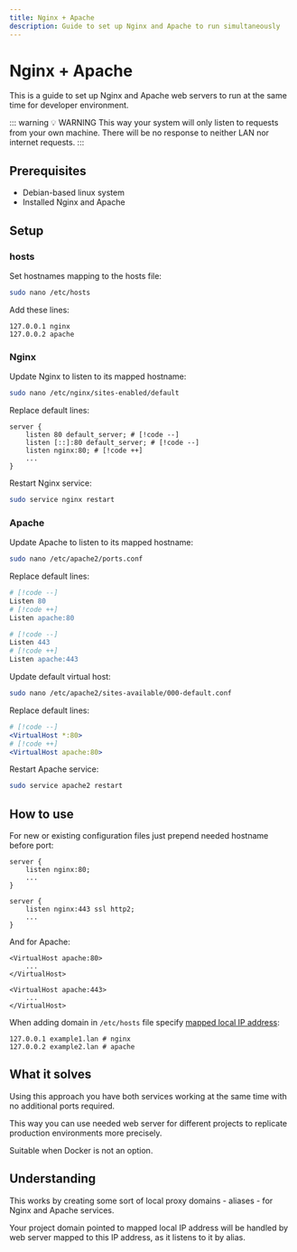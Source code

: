 ```yaml
---
title: Nginx + Apache
description: Guide to set up Nginx and Apache to run simultaneously
---
```


# Nginx + Apache

This is a guide to set up Nginx and Apache web servers to run at the same time for developer environment.

::: warning :bulb: WARNING
This way your system will only listen to requests from your own machine. There will be no response to neither LAN nor internet requests.
:::

## Prerequisites

- Debian-based linux system
- Installed Nginx and Apache

## Setup

### hosts

Set hostnames mapping to the hosts file:

```bash
sudo nano /etc/hosts
```

Add these lines:

```text
127.0.0.1 nginx
127.0.0.2 apache
```

### Nginx

Update Nginx to listen to its mapped hostname:

```bash
sudo nano /etc/nginx/sites-enabled/default
```

Replace default lines:

```nginx
server {
    listen 80 default_server; # [!code --]
    listen [::]:80 default_server; # [!code --]
    listen nginx:80; # [!code ++]
    ...
}
```

Restart Nginx service:

```bash
sudo service nginx restart
```

### Apache

Update Apache to listen to its mapped hostname:

```bash
sudo nano /etc/apache2/ports.conf
```

Replace default lines:

```apache
# [!code --]
Listen 80
# [!code ++]
Listen apache:80

# [!code --]
Listen 443
# [!code ++]
Listen apache:443
```

Update default virtual host:

```bash
sudo nano /etc/apache2/sites-available/000-default.conf
```

Replace default lines:

```apache
# [!code --]
<VirtualHost *:80>
# [!code ++]
<VirtualHost apache:80>
```

Restart Apache service:

```bash
sudo service apache2 restart
```

## How to use

For new or existing configuration files just prepend needed hostname before port:

```nginx{2,7}
server {
    listen nginx:80;
    ...
}

server {
    listen nginx:443 ssl http2;
    ...
}
```

And for Apache:

```apache{1,5}
<VirtualHost apache:80>
    ...
</VirtualHost>

<VirtualHost apache:443>
    ...
</VirtualHost>
```

When adding domain in `/etc/hosts` file specify [mapped local IP address](#hosts):

```text
127.0.0.1 example1.lan # nginx
127.0.0.2 example2.lan # apache
```

## What it solves

Using this approach you have both services working at the same time with no additional ports required.

This way you can use needed web server for different projects to replicate production environments more precisely.

Suitable when Docker is not an option.

## Understanding

This works by creating some sort of local proxy domains - aliases - for Nginx and Apache services.

Your project domain pointed to mapped local IP address will be handled by web server mapped to this IP address, as it listens to it by alias.

